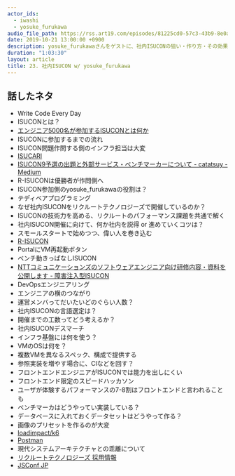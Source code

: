 ```yaml
---
actor_ids:
  - iwashi
  - yosuke_furukawa
audio_file_path: https://rss.art19.com/episodes/81225cd0-57c3-43b9-8e0a-67d82d076c0f.mp3
date: 2019-10-21 13:00:00 +0900
description: yosuke_furukawaさんをゲストに、社内ISUCONの狙い・作り方・その効果などについて語っていただいたエピソードです。
duration: "1:03:30"
layout: article
title: 23. 社内ISUCON w/ yosuke_furukawa
---
```


## 話したネタ

- Write Code Every Day
- ISUCONとは？
- [エンジニア5000名が参加するISUCONとは何か](https://speakerdeck.com/line_developers/what-is-isucon-where-5000-engineers-participate)
- ISUCONに参加するまでの流れ
- ISUCON問題作問する側のインフラ担当は大変
- [ISUCARI](https://github.com/isucon/isucon9-qualify)
- [ISUCON9予選の出題と外部サービス・ベンチマーカーについて - catatsuy - Medium](https://medium.com/@catatsuy/isucon9-qualify-969c3abdf011)
- R-ISUCONは優勝者が作問側へ
- ISUCON参加側のyosuke_furukawaの役割は？
- テディベアプログラミング
- なぜ社内ISUCONをリクルートテクノロジーズで開催しているのか？
- ISUCONの技術力を高める、リクルートのパフォーマンス課題を共通で解く
- 社内ISUCON開催に向けて、何か社内を説得 or 進めていくコツは？
- スモールスタートで始めつつ、偉い人を巻き込む
- [R-ISUCON](https://github.com/recruit-tech/r-isucon)
- PortalにVM再起動ボタン
- ベンチ動きっぱなしISUCON
- [NTTコミュニケーションズのソフトウェアエンジニア向け研修内容・資料を公開します - 障害注入型ISUCON](https://developer.ntt.com/ja/blog/7bd554e6-30df-4c33-9e94-7e4202bdf2c0)
- DevOpsエンジニアリング
- エンジニアの横のつながり
- 運営メンバってだいたいどのぐらい人数？
- 社内ISUCONの言語選定は？
- 開催までの工数ってどう考えるか？
- 社内ISUCONデスマーチ
- インフラ基盤には何を使う？
- VMのOSは何を？
- 複数VMを異なるスペック、構成で提供する
- 参照実装を増やす場合に、CIなどを回す？
- フロントエンドエンジニアがISUCONでは能力を出しにくい
- フロントエンド限定のスピードハッカソン
- ユーザが体験するパフォーマンスの7-8割はフロントエンドと言われることも
- ベンチマーカはどうやってい実装している？
- データベースに入れておくデータセットはどうやって作る？
- 画像のプリセットを作るのが大変
- [loadimpact/k6](https://github.com/loadimpact/k6)
- [Postman](https://www.getpostman.com)
- 現代システムアーキテクチャとの乖離について
- [リクルートテクノロジーズ 採用情報](https://recruit-tech.co.jp/recruitment/)
- [JSConf JP](https://jsconf.jp/2019/)
